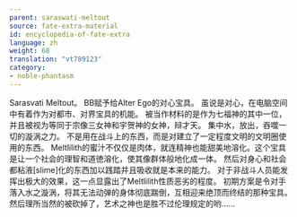 ```yaml
---
parent: saraswati-meltout
source: fate-extra-material
id: encyclopedia-of-fate-extra
language: zh
weight: 68
translation: "vt789123"
category:
- noble-phantasm
---
```


Sarasvati Meltout。
BB赋予给Alter Ego的对心宝具。
虽说是对心，在电脑空间中有着作为对都市、对界宝具的机能。
被当作材料的是作为七福神的其中一位，并且被视为等同于宗像三女神和宇贺神的女神，辩才天。
集中水，放出，吞噬一切的漩涡之力。
不是用在战斗上的东西，而是对建立了一定程度文明的文明圈使用的东西。
Meltlilith的蜜汁不仅仅是肉体，就连精神也能甜美地溶化。这个宝具是让一个社会的理智和道徳溶化，使其像群体般地化成一体。
然后对身心和社会都粘液[slime]化的东西加以践踏并且吸收就是本来的能力。
对于非战斗人员能发挥出极大的效果，这一点显露出了Meltlilith性质恶劣的程度。
初期方案是令对手落入水之漩涡，将其无法动弹的身体彻底踹倒，互相迎来绝顶而终结的那种宝具。
然后理所当然的被砍掉了，艺术之神也是胜不过伦理规定的哟……

